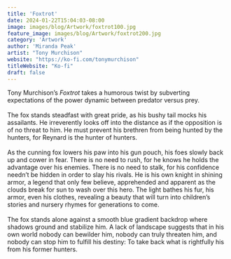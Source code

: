 ```yaml
---
title: 'Foxtrot'
date: 2024-01-22T15:04:03-08:00
image: images/blog/Artwork/foxtrot100.jpg
feature_image: images/blog/Artwork/foxtrot200.jpg
category: 'Artwork'
author: 'Miranda Peak'
artist: "Tony Murchison"
website: "https://ko-fi.com/tonymurchison"
titleWebsite: "Ko-fi"
draft: false
---
```

Tony Murchison’s *Foxtrot* takes a humorous twist by subverting expectations of the power dynamic between predator versus prey.\
\
The fox stands steadfast with great pride, as his bushy tail mocks his assailants. He irreverently looks off into the distance as if the opposition is of no threat to him. He must prevent his brethren from being hunted by the hunters, for Reynard is the hunter of hunters. \
\
As the cunning fox lowers his paw into his gun pouch, his foes slowly back up and cower in fear. There is no need to rush, for he knows he holds the advantage over his enemies. There is no need to stalk, for his confidence needn’t be hidden in order to slay his rivals.  He is his own knight in shining armor, a legend that only few believe, apprehended and apparent as the clouds break for sun to wash over this hero. The light bathes his fur, his armor, even his clothes, revealing a beauty that will turn into children’s stories and nursery rhymes for generations to come. \
\
The fox stands alone against a smooth blue gradient backdrop where shadows ground and stabilize him. A lack of landscape suggests that in his own world nobody can bewilder him, nobody can truly threaten him, and nobody can stop him to fulfill his destiny: To take back what is rightfully his from his former hunters. 
